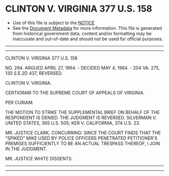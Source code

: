 ---
---

# CLINTON V. VIRGINIA 377 U.S. 158

* Use of this file is subject to the [NOTICE](https://github.com/publicdocs/notice/blob/master/NOTICE)
* See the [Document Metadata](../../../) for more information.
  This file is generated from historical government data; content and/or formatting may be inaccurate and out-of-date and should not be used for official purposes.

----------
----------

CLINTON V. VIRGINIA 377 U.S. 158

NO. 294.  ARGUED APRIL 27, 1964.  - DECIDED MAY 4, 1964.  - 204 VA. 275, 130 S.E.2D 437, REVERSED.

CLINTON V. VIRGINIA.

CERTIORARI TO THE SUPREME COURT OF APPEALS OF VIRGINIA.

PER CURIAM.

THE MOTION TO STRIKE THE SUPPLEMENTAL BRIEF ON BEHALF OF THE RESPONDENT IS DENIED.  THE JUDGMENT IS REVERSED.  SILVERMAN V. UNITED STATES, 365 U.S. 505; KER V. CALIFORNIA, 374 U.S. 23.

MR. JUSTICE CLARK, CONCURRING: SINCE THE COURT FINDS THAT THE "SPIKED" MIKE USED BY POLICE OFFICERS PENETRATED PETITIONER'S PREMISES SUFFICIENTLY TO BE AN ACTUAL TRESPASS THEREOF, I JOIN IN THE JUDGMENT.

MR. JUSTICE WHITE DISSENTS.


----------
----------

